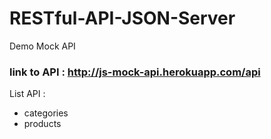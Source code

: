 # RESTful-API-JSON-Server
Demo Mock API
### link to API : http://js-mock-api.herokuapp.com/api
List API : 
  - categories
  - products
